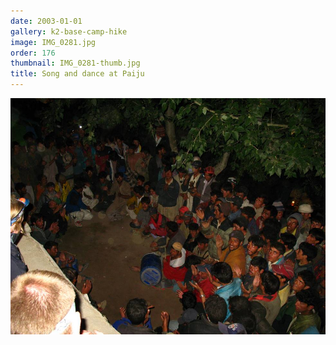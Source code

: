 ```yaml
---
date: 2003-01-01
gallery: k2-base-camp-hike
image: IMG_0281.jpg
order: 176
thumbnail: IMG_0281-thumb.jpg
title: Song and dance at Paiju
---
```


![Song and dance at Paiju](./IMG_0281.jpg)